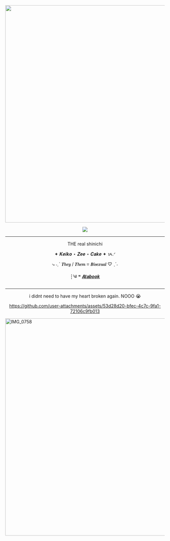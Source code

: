 
<div align="center">


<img width="2048" height="687" alt="IMG_0757" src="https://github.com/user-attachments/assets/4d496db5-c136-41f9-9a3f-d3a45d69354b" />
  
![](https://komarev.com/ghpvc/?username=AutisticDetective&color=9a85b8&label=cuties)

---

THE real shinichi

✦ 𝑲𝒆𝒊𝒌𝒐 ⋆ 𝒁𝒆𝒆 ⋆ 𝑪𝒂𝒌𝒆 ✦ ᝰ.ᐟ

⤷ ˗ˏˋ 𝑻𝒉𝒆𝒚 / 𝑻𝒉𝒆𝒎   ⌗   𝑩𝒊𝒔𝒆𝒙𝒖𝒂𝒍 ♡ ˎˊ˗

┆༄ ❝ [𝑨𝒕𝒂𝒃𝒐𝒐𝒌](https://imverrydelulu.atabook.org)

---

i didnt need to have my heart broken again. NOOO :sob:

https://github.com/user-attachments/assets/53d28d20-bfec-4c7c-9fa1-72106c9fb013

</div>

<img width="2048" height="687" alt="IMG_0758" src="https://github.com/user-attachments/assets/d7da783b-5461-40b9-b812-3d0e4c1dbdd1" />


